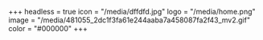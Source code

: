 +++
headless = true
icon = "/media/dffdfd.jpg"
logo = "/media/home.png"
image = "/media/481055_2dc1f3fa61e244aaba7a458087fa2f43_mv2.gif"
color = "#000000"
+++
